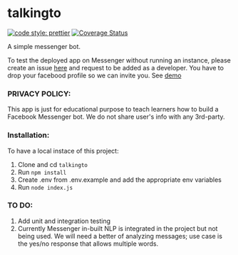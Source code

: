 # talkingto

[![code style: prettier](https://img.shields.io/badge/code_style-prettier-ff69b4.svg?style=flat-square)](https://github.com/prettier/prettier)
[![Coverage Status](https://coveralls.io/repos/github/obinnaeye/talkingto/badge.svg)](https://coveralls.io/github/obinnaeye/talkingto)

A simple messenger bot.

To test the deployed app on Messenger without running an instance, please create an issue [here](https://github.com/obinnaeye/talkingto/issues/new) and request to be added as a developer. You have to drop your facebood profile so we can invite you. See [demo](https://drive.google.com/file/d/1dpPApFOn1hzMaZVaOG60vv74eY9cqeDT/view?usp=sharing)

### PRIVACY POLICY:

This app is just for educational purpose to teach learners how to build a Facebook Messenger bot.
We do not share user's info with any 3rd-party.

### Installation:

To have a local instace of this project:

1. Clone and cd `talkingto`
2. Run `npm install`
3. Create .env from .env.example and add the appropriate env variables
4. Run `node index.js`

### TO DO:

1. Add unit and integration testing
2. Currently Messenger in-built NLP is integrated in the project but not being used. We will need a better of analyzing messages; use case is the yes/no response that allows multiple words.
